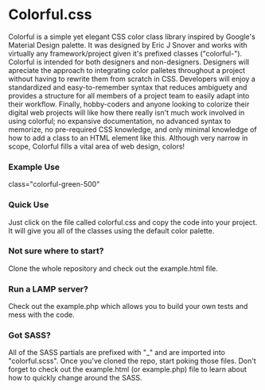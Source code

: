 # Colorful.css
Colorful is a simple yet elegant CSS color class library inspired by Google's Material Design palette. It was designed by Eric J Snover and works with virtually any framework/project given it's prefixed classes ("colorful-"). 
Colorful is intended for both designers and non-designers. Designers will apreciate the approach to integrating color palletes throughout a project without having to rewrite them from scratch in CSS. Developers will enjoy a standardized and easy-to-remember syntax that reduces ambiguety and provides a structure for all members of a project team to easily adapt into their workflow. Finally, hobby-coders and anyone looking to colorize their digital web projects will like how there really isn't much work involved in using colorful; no expansive documentation, no advanced syntax to memorize, no pre-required CSS knowledge, and only minimal knowledge of how to add a class to an HTML element like this. Although very narrow in scope, Colorful fills a vital area of web design, colors!

### Example Use
class="colorful-green-500"

### Quick Use
Just click on the file called colorful.css and copy the code into your project. It will give you all of the classes using the default color palette. 

### Not sure where to start?
Clone the whole repository and check out the example.html file. 

### Run a LAMP server?
Check out the example.php which allows you to build your own tests and mess with the code.

### Got SASS?
All of the SASS partials are prefixed with "_" and are imported into "colorful.scss". Once you've cloned the repo, start poking those files. Don't forget to check out the example.html (or example.php) file to learn about how to quickly change around the SASS. 
